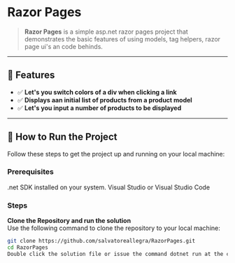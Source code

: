 # Razor Pages


> **Razor Pages** is a simple asp.net razor pages project that demonstrates the basic features of
> using models, tag helpers, razor page ui's an code behinds.

---

## 🌟 Features

- ✅ **Let's you switch colors of a div when clicking a link**
- ✅ **Displays aan initial list of products from a product model**
- ✅ **Let's you input a number of products to be displayed**

---

## 🚀 How to Run the Project

Follow these steps to get the project up and running on your local machine:

### Prerequisites
.net SDK installed on your system.
Visual Studio or Visual Studio Code

### Steps

   **Clone the Repository and run the solution**  
   Use the following command to clone the repository to your local machine:
   ```bash
   git clone https://github.com/salvatoreallegra/RazorPages.git
   cd RazorPages
   Double click the solution file or issue the command dotnet run at the command line.




